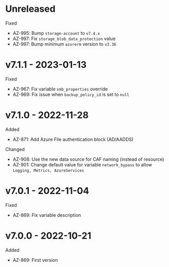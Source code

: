 # Unreleased

Fixed
  * AZ-995: Bump `storage-account` to `v7.4.x`
  * AZ-997: Fix `storage_blob_data_protection` value
  * AZ-997: Bump minimum `azurerm` version to `v3.36`

# v7.1.1 - 2023-01-13

Fixed
  * AZ-967: Fix variable `smb_properties` override
  * AZ-969: Fix issue when `backup_policy_id` is set to `null`

# v7.1.0 - 2022-11-28

Added
  * AZ-871: Add Azure File authentication block (AD/AADDS)

Changed
  * AZ-908: Use the new data source for CAF naming (instead of resource)
  * AZ-901: Change default value for variable `network_bypass` to allow `Logging, Metrics, AzureServices`

# v7.0.1 - 2022-11-04

Fixed
  * AZ-869: Fix variable description

# v7.0.0 - 2022-10-21

Added
  * AZ-869: First version
